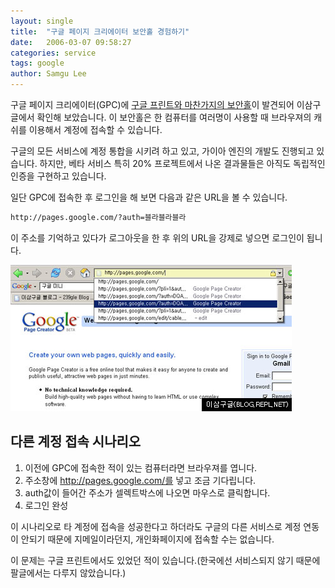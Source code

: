```yaml
---
layout: single
title:  "구글 페이지 크리에이터 보안홀 경험하기"
date:   2006-03-07 09:58:27
categories: service
tags: google
author: Samgu Lee
---
```

구글 페이지 크리에이터(GPC)에 [구글 프린트와 마찬가지의 보안홀](http://blogs.zdnet.com/Google/?p=113)이 발견되어 이삼구글에서 확인해 보았습니다. 이 보안홀은 한 컴퓨터를 여러명이 사용할 때 브라우져의 캐쉬를 이용해서 계정에 접속할 수 있습니다.

구글의 모든 서비스에 계정 통합을 시키려 하고 있고, 가이아 엔진의 개발도 진행되고 있습니다. 하지만, 베타 서비스 특히 20% 프로젝트에서 나온 결과물들은 아직도 독립적인 인증을 구현하고 있습니다.

일단 GPC에 접속한 후 로그인을 해 보면 다음과 같은 URL을 볼 수 있습니다.

```html
http://pages.google.com/?auth=블라블라블라
```

이 주소를 기억하고 있다가 로그아웃을 한 후 위의 URL을 강제로 넣으면 로그인이 됩니다.

![구글 페이지 크리에이터, 보안홀](/assets/gpc_hack.jpg)

## 다른 계정 접속 시나리오

1. 이전에 GPC에 접속한 적이 있는 컴퓨터라면 브라우져를 엽니다.
2. 주소창에 http://pages.google.com/를 넣고 조금 기다립니다.
3. auth값이 들어간 주소가 셀렉트박스에 나오면 마우스로 클릭합니다.
4. 로그인 완성

이 시나리오로 타 계정에 접속을 성공한다고 하더라도 구글의 다른 서비스로 계정 연동이 안되기 때문에 지메일이라던지, 개인화페이지에 접속할 수는 없습니다.

이 문제는 구글 프린트에서도 있었던 적이 있습니다.(한국에선 서비스되지 않기 때문에 팔글에서는 다루지 않았습니다.)

